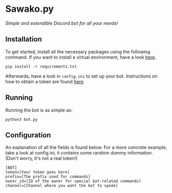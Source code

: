 # Sawako.py
*Simple and extendible Discord bot for all your needs!*

Installation
---------------------

To get started, install all the necessary packages using the following command. If you want to install a virtual environment, have a look [here](https://discordpy.readthedocs.io/en/stable/intro.html#virtual-environments).

```
pip install -r requirements.txt
```

Afterwards, have a look in `config.ini` to set up your bot. Instructions on how to obtain a token are found [here](https://discordpy.readthedocs.io/en/stable/discord.html).

Running
---------------------

Running the bot is as simple as:

```
python3 bot.py
```

Configuration
---------------------

An explanation of all the fields is found below. For a more concrete example, take a look at config.ini, it contains some random dummy information. (Don't worry, it's not a real token!)

```
[BOT]
token=[Your token goes here]
prefix=[The prefix used for commands]
owner_id=[ID of the owner for special bot-related commands]
channel=[Channel where you want the bot to speak]
```
